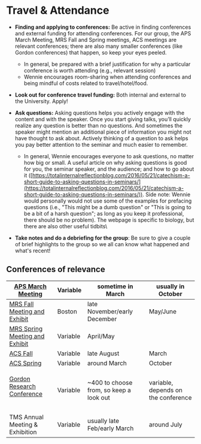 # Travel & Attendance

* **Finding and applying to conferences:** Be active in finding conferences and external funding for attending conferences. For our group, the APS March Meeting, MRS Fall and Spring meetings, ACS meetings are relevant conferences; there are also many smaller conferences (like Gordon conferences) that happen, so keep your eyes peeled.
  * In general, be prepared with a brief justification for why a particular conference is worth attending (e.g., relevant session)
  * Wennie encourages room-sharing when attending conferences and being mindful of costs related to travel/hotel/food.
* **Look out for conference travel funding:** Both internal and external to the University. Apply!
* **Ask questions:** Asking questions helps you actively engage with the content and with the speaker. Once you start giving talks, you’ll quickly realize any question is better than no questions. And sometimes the speaker might mention an additional piece of information you might not have thought to ask about. Actively thinking of a question to ask helps you pay better attention to the seminar and much easier to remember.
  * In general, Wennie encourages everyone to ask questions, no matter how big or small. A useful article on why asking questions is good for you, the seminar speaker, and the audience; and how to go about it ([https://totalinternalreflectionblog.com/2016/05/21/catechism-a-short-guide-to-asking-questions-in-seminars/](https://totalinternalreflectionblog.com/2016/05/21/catechism-a-short-guide-to-asking-questions-in-seminars/)). Side note: Wennie would personally would not use some of the examples for prefacing questions (i.e., "This might be a dumb question" or "This is going to be a bit of a harsh question"; as long as you keep it professional, there should be no problem). The webpage is specific to biology, but there are also other useful tidbits\

* **Take notes and do a debriefing for the group**: Be sure to give a couple of brief highlights to the group so we all can know what happened and what's recent!

## Conferences of relevance



| [APS March Meeting](https://www.aps.org/meetings/)                                                                                                                                                                                   | Variable | sometime in March                        | usually in October                  |
| ------------------------------------------------------------------------------------------------------------------------------------------------------------------------------------------------------------------------------------ | -------- | ---------------------------------------- | ----------------------------------- |
| [MRS Fall Meeting and Exhibit](https://www.mrs.org/meetings-events/fall-meetings-exhibits)                                                                                                                                           | Boston   | late November/early December             | May/June                            |
| [MRS Spring Meeting and Exhibit](https://www.mrs.org/meetings-events/spring-meetings-exhibits)                                                                                                                                       | Variable | April/May                                | <p><br></p>                         |
| [ACS Fall](https://www.acs.org/content/acs/en/meetings.html)                                                                                                                                                                         | Variable | late August                              | March                               |
| [ACS Spring](https://www.acs.org/content/acs/en/meetings/acs-meetings/spring-2023/presenters/submit-an-abstract.html?sc=220817\_mtg\_ad\_goog\_SPR23\_abstracts\_od\&gclid=EAIaIQobChMI4aPbq7P8-QIV-GxvBB0zGADeEAAYASAAEgJ43fD\_BwE) | Variable | around March                             | October                             |
| <p><a href="https://www.grc.org/">Gordon Research Conference</a><br><br></p>                                                                                                                                                         | Variable | \~400 to choose from, so keep a look out | variable, depends on the conference |
| TMS Annual Meeting & Exhibition                                                                                                                                                                                                      | Variable | usually late Feb/early March             | around July                         |

